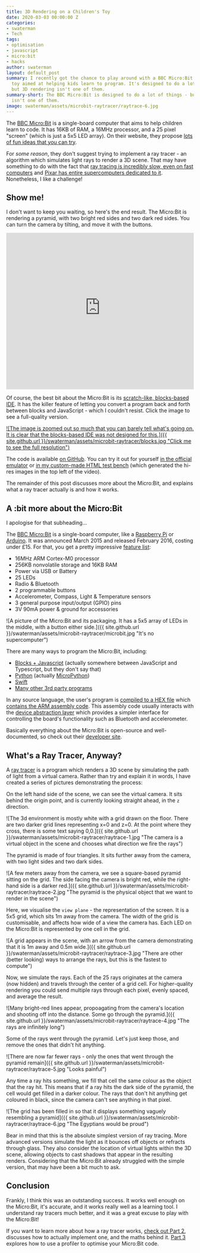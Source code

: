 ```yaml
---
title: 3D Rendering on a Children's Toy
date: 2020-03-03 00:00:00 Z
categories:
- swaterman
- Tech
tags:
- optimisation
- javascript
- micro:bit
- hacks
author: swaterman
layout: default_post
summary: I recently got the chance to play around with a BBC Micro:Bit - an educational
  toy aimed at helping kids learn to program. It's designed to do a lot of things,
  but 3D rendering isn't one of them.
summary-short: The BBC Micro:Bit is designed to do a lot of things - but 3D rendering
  isn't one of them.
image: swaterman/assets/microbit-raytracer/raytrace-6.jpg
---
```


The [BBC Micro:Bit](https://microbit.org/) is a single-board computer that aims to help children learn to code.
It has 16KB of RAM, a 16MHz processor, and a 25 pixel "screen" (which is just a 5x5 LED array).
On their website, they propose [lots of fun ideas that you can try](https://makecode.microbit.org/projects).

For *some reason*, they don't suggest trying to implement a ray tracer - an algorithm which simulates light rays to render a 3D scene.
That may have something to do with the fact that [ray tracing is incredibly slow, even on fast computers](https://en.wikipedia.org/wiki/Ray_tracing_(graphics)#Disadvantages) and [Pixar has entire supercomputers dedicated to it](https://sciencebehindpixar.org/pipeline/rendering).
Nonetheless, I like a challenge!

## Show me!

I don't want to keep you waiting, so here's the end result.
The Micro:Bit is rendering a pyramid, with two bright red sides and two dark red sides.
You can turn the camera by tilting, and move it with the buttons.

<iframe width="100%" height="420" src="https://www.youtube-nocookie.com/embed/mtHFzrI7zEE" frameborder="0" webkitAllowFullScreen mozallowfullscreen allowfullscreen></iframe>

Of course, the best bit about the Micro:Bit is its [scratch-like, blocks-based IDE](https://makecode.microbit.org/#editor).
It has the killer feature of letting you convert a program back and forth between blocks and JavaScript - which I couldn't resist.
Click the image to see a full-quality version.

[![The image is zoomed out so much that you can barely tell what's going on. It is clear that the blocks-based IDE was not designed for this.]({{ site.github.url }}/swaterman/assets/microbit-raytracer/blocks.jpg "Click me to see the full resolution")](http://microbit-raytracer.stevenwaterman.uk/blocks.html)

The code is available [on GitHub](https://github.com/stevenwaterman/microbit-raytracer).
You can try it out for yourself [in the official emulator](https://makecode.microbit.org/_dRJ72yCK0V6E) or [in my custom-made HTML test bench](http://microbit-raytracer.stevenwaterman.uk/index.html) (which generated the hi-res images in the top left of the video).

The remainder of this post discusses more about the Micro:Bit, and explains what a ray tracer actually is and how it works.

## A :bit more about the Micro:Bit

I apologise for that subheading...

The [BBC Micro:Bit](https://microbit.org/) is a single-board computer, like a [Raspberry Pi](https://www.raspberrypi.org/) or [Arduino](https://www.arduino.cc/).
It was announced March 2015 and released February 2016, costing under £15.
For that, you get a pretty impressive [feature list](https://microbit.org/guide/features/):

* 16MHz ARM Cortex-M0 processor
* 256KB nonvolatile storage and 16KB RAM
* Power via USB or Battery
* 25 LEDs
* Radio & Bluetooth
* 2 programmable buttons
* Accelerometer, Compass, Light & Temperature sensors
* 3 general purpose input/output (GPIO) pins
* 3V 90mA power & ground for accessories

![A picture of the Micro:Bit and its packaging. It has a 5x5 array of LEDs in the middle, with a button either side.]({{ site.github.url }}/swaterman/assets/microbit-raytracer/microbit.jpg "It's no supercomputer")

There are many ways to program the Micro:Bit, including:

* [Blocks + Javascript](https://makecode.microbit.org/reference) (actually somewhere between JavaScript and Typescript, but they don't say that)
* [Python](https://microbit.org/guide/python/) (actually [MicroPython](https://micropython.org/))
* [Swift](https://microbit.org/guide/mobile/#swift)
* [Many other 3rd party programs](https://microbit.org/code-alternative-editors/)

In any source language, the user's program is [compiled to a HEX file](https://tech.microbit.org/software/hex-format/) which [contains the ARM assembly code](https://tech.microbit.org/software/#high-level-programming-languages).
This assembly code usually interacts with the [device abstraction layer](https://tech.microbit.org/software/runtime-mbed/) which provides a simpler interface for controlling the board's functionality such as Bluetooth and accelerometer.

Basically everything about the Micro:Bit is open-source and well-documented, so check out their [developer site](https://tech.microbit.org/).

## What's a Ray Tracer, Anyway?

A [ray tracer](https://en.wikipedia.org/wiki/Ray_tracing_(graphics)) is a program which renders a 3D scene by simulating the path of light from a virtual camera.
Rather than try and explain it in words, I have created a series of pictures demonstrating the process:

On the left hand side of the scene, we can see the virtual camera.
It sits behind the origin point, and is currently looking straight ahead, in the `z` direction.

![The 3d environment is mostly white with a grid drawn on the floor. There are two darker grid lines representing x=0 and z=0. At the point where they cross, there is some text saying 0,0.]({{ site.github.url }}/swaterman/assets/microbit-raytracer/raytrace-1.jpg "The camera is a virtual object in the scene and chooses what direction we fire the rays")

The pyramid is made of four triangles.
It sits further away from the camera, with two light sides and two dark sides.

![A few meters away from the camera, we see a square-based pyramid sitting on the grid. The side facing the camera is bright red, while the right-hand side is a darker red.]({{ site.github.url }}/swaterman/assets/microbit-raytracer/raytrace-2.jpg "The pyramid is the physical object that we want to render in the scene")

Here, we visualise the `view plane` - the representation of the screen.
It is a 5x5 grid, which sits 1m away from the camera.
The width of the grid is customisable, and affects how wide of a view the camera has.
Each LED on the Micro:Bit is represented by one cell in the grid.

![A grid appears in the scene, with an arrow from the camera demonstrating that it is 1m away and 0.5m wide.]({{ site.github.url }}/swaterman/assets/microbit-raytracer/raytrace-3.jpg "There are other (better looking) ways to arrange the rays, but this is the fastest to compute")

Now, we simulate the rays.
Each of the 25 rays originates at the camera (now hidden) and travels through the center of a grid cell.
For higher-quality rendering you could send multiple rays through each pixel, evenly spaced, and average the result.

![Many bright-red lines appear, propoagating from the camera's location and shooting off into the distance. Some go through the pyramid.]({{ site.github.url }}/swaterman/assets/microbit-raytracer/raytrace-4.jpg "The rays are infinitely long")

Some of the rays went through the pyramid.
Let's just keep those, and remove the ones that didn't hit anything.

![There are now far fewer rays - only the ones that went through the pyramid remain]({{ site.github.url }}/swaterman/assets/microbit-raytracer/raytrace-5.jpg "Looks painful")

Any time a ray hits something, we fill that cell the same colour as the object that the ray hit.
This means that if a ray hits the dark side of the pyramid, the cell would get filled in a darker colour.
The rays that don't hit anything get coloured in black, since the camera can't see anything in that pixel.

![The grid has been filled in so that it displays something vaguely resembling a pyramid]({{ site.github.url }}/swaterman/assets/microbit-raytracer/raytrace-6.jpg "The Egyptians would be proud")

Bear in mind that this is the absolute simplest version of ray tracing.
More advanced versions simulate the light as it bounces off objects or refracts through glass.
They also consider the location of virtual lights within the 3D scene, allowing objects to cast shadows that appear in the resulting renders.
Considering that the Micro:Bit already struggled with the simple version, that may have been a bit much to ask.

## Conclusion

Frankly, I think this was an outstanding success.
It works well enough on the Micro:Bit, it's accurate, and it works really well as a learning tool.
I understand ray tracers much better, and it was a great excuse to play with the Micro:Bit!

If you want to learn more about how a ray tracer works, [check out Part 2](https://blog.scottlogic.com/2020/03/10/raytracer-how-to.html), discusses how to actually implement one, and the maths behind it.
[Part 3](https://blog.scottlogic.com/2020/03/27/microbit-optimisation.html) explores how to use a profiler to optimise your Micro:Bit code.

